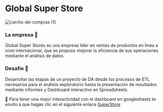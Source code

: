 # Global Super Store
![carrito-de-compras (1)](https://github.com/user-attachments/assets/2e1c3e98-b233-4232-bbbb-063d66201551)

### La empresa 🛒
Global Super Stores es una empresa líder en ventas de productos en linea a nivel internacional, que se propuso mejorar la eficiencia de sus operaciones mediante el análisis de datos.

### Desafio 🚀
Desarrollar las etapas de un proyecto de DA desde los procesos de ETL necesarios  para el análisis exploratorio hasta la presentación de resultados mediante informes y Dashboard interactivo en Spreadsheets.

📌 Para tener una mejor interactividad con el dashboard en googlesheets te envito a que hagas clic en el siguiente enlace [SuperStore](https://docs.google.com/spreadsheets/d/1py1S6WRk6YPlTvWXkLXxSA133_p99YUdexrcBVVpRyA/edit?gid=1869834458#gid=1869834458)
